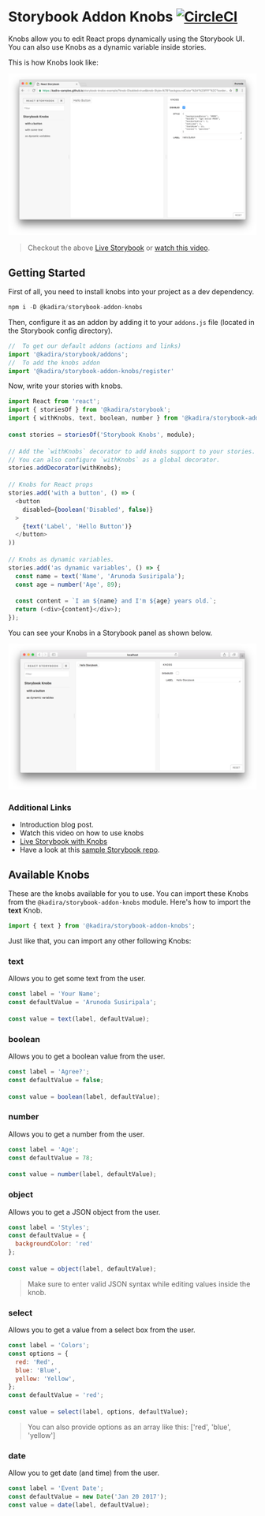 # Storybook Addon Knobs [![CircleCI](https://circleci.com/gh/kadirahq/storybook-addon-knobs.svg?style=shield)](https://circleci.com/gh/kadirahq/storybook-addon-knobs)

Knobs allow you to edit React props dynamically using the Storybook UI.
You can also use Knobs as a dynamic variable inside stories.

This is how Knobs look like:

[![Storybook Knobs Demo](docs/storybook-knobs-example.png)](https://goo.gl/uX9WLf)

> Checkout the above [Live Storybook](https://goo.gl/uX9WLf) or [watch this video](https://www.youtube.com/watch?v=kopW6vzs9dg&feature=youtu.be).

## Getting Started

First of all, you need to install knobs into your project as a dev dependency.

```js
npm i -D @kadira/storybook-addon-knobs
```

Then, configure it as an addon by adding it to your `addons.js` file (located in the Storybook config directory).

```js
//  To get our default addons (actions and links)
import '@kadira/storybook/addons';
//  To add the knobs addon
import '@kadira/storybook-addon-knobs/register'
```

Now, write your stories with knobs.

```js
import React from 'react';
import { storiesOf } from '@kadira/storybook';
import { withKnobs, text, boolean, number } from '@kadira/storybook-addon-knobs';

const stories = storiesOf('Storybook Knobs', module);

// Add the `withKnobs` decorator to add knobs support to your stories.
// You can also configure `withKnobs` as a global decorator.
stories.addDecorator(withKnobs);

// Knobs for React props
stories.add('with a button', () => (
  <button
    disabled={boolean('Disabled', false)}
  >
    {text('Label', 'Hello Button')}
  </button>
))

// Knobs as dynamic variables.
stories.add('as dynamic variables', () => {
  const name = text('Name', 'Arunoda Susiripala');
  const age = number('Age', 89);

  const content = `I am ${name} and I'm ${age} years old.`;
  return (<div>{content}</div>);
});
```

You can see your Knobs in a Storybook panel as shown below.

![](docs/demo.png)

### Additional Links

* Introduction blog post.
* Watch this video on how to use knobs
* [Live Storybook with Knobs](https://goo.gl/uX9WLf)
* Have a look at this [sample Storybook repo](https://github.com/kadira-samples/storybook-knobs-example).

## Available Knobs

These are the knobs available for you to use. You can import these Knobs from the `@kadira/storybook-addon-knobs` module.
Here's how to import the **text** Knob.

```js
import { text } from '@kadira/storybook-addon-knobs';
```

Just like that, you can import any other following Knobs:

### text

Allows you to get some text from the user.

```js
const label = 'Your Name';
const defaultValue = 'Arunoda Susiripala';

const value = text(label, defaultValue);
```

### boolean

Allows you to get a boolean value from the user.

```js
const label = 'Agree?';
const defaultValue = false;

const value = boolean(label, defaultValue);
```

### number

Allows you to get a number from the user.

```js
const label = 'Age';
const defaultValue = 78;

const value = number(label, defaultValue);
```

### object

Allows you to get a JSON object from the user.

```js
const label = 'Styles';
const defaultValue = {
  backgroundColor: 'red'
};

const value = object(label, defaultValue);
```

> Make sure to enter valid JSON syntax while editing values inside the knob.

### select

Allows you to get a value from a select box from the user.

```js
const label = 'Colors';
const options = {
  red: 'Red',
  blue: 'Blue',
  yellow: 'Yellow',
};
const defaultValue = 'red';

const value = select(label, options, defaultValue);
```

> You can also provide options as an array like this: ['red', 'blue', 'yellow']

### date

Allow you to get date (and time) from the user.

```js
const label = 'Event Date';
const defaultValue = new Date('Jan 20 2017');
const value = date(label, defaultValue);
```
